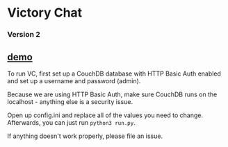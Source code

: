 
# Victory Chat
### Version 2

## [demo](http://chat.plzz.de/)

To run VC, first set up a CouchDB database with HTTP
Basic Auth enabled and set up a username and password (admin).

Because we are using HTTP Basic Auth, make sure CouchDB runs on
the localhost - anything else is a security issue.

Open up config.ini and replace all of the values
you need to change. Afterwards,
you can just run `python3 run.py`.

If anything doesn't work properly, please file an issue.
